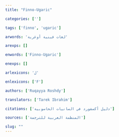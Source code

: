 ```yaml
---
title: "Finno-Ugaric"

categories: ['']

tags: ['finno', 'ugaric']

arwords: 'لغات فينية أوغرية'

arexps: []

enwords: ['Finno-Ugaric']

enexps: []

arlexicons: 'ل'

enlexicons: ['F']

authors: ['Ruqayya Roshdy']

translators: ['Tarek Ibrahim']

citations: ['دليل أكسفورد في السانيات الحاسوبية']

sources: ['المنظمة العربية للترجمة']

slug: ""
---
```


